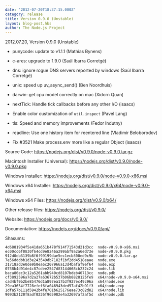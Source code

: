 ```yaml
---
date: '2012-07-20T18:37:15.000Z'
category: release
title: Version 0.9.0 (Unstable)
layout: blog-post.hbs
author: The Node.js Project
---
```


2012.07.20, Version 0.9.0 (Unstable)

- punycode: update to v1.1.1 (Mathias Bynens)

- c-ares: upgrade to 1.9.0 (Saúl Ibarra Corretgé)

- dns: ignore rogue DNS servers reported by windows (Saúl Ibarra Corretgé)

- unix: speed up uv_async_send() (Ben Noordhuis)

- darwin: get cpu model correctly on mac (Xidorn Quan)

- nextTick: Handle tick callbacks before any other I/O (isaacs)

- Enable color customization of `util.inspect` (Pavel Lang)

- tls: Speed and memory improvements (Fedor Indutny)

- readline: Use one history item for reentered line (Vladimir Beloborodov)

- Fix #3521 Make process.env more like a regular Object (isaacs)

Source Code: https://nodejs.org/dist/v0.9.0/node-v0.9.0.tar.gz

Macintosh Installer (Universal): https://nodejs.org/dist/v0.9.0/node-v0.9.0.pkg

Windows Installer: https://nodejs.org/dist/v0.9.0/node-v0.9.0-x86.msi

Windows x64 Installer: https://nodejs.org/dist/v0.9.0/x64/node-v0.9.0-x64.msi

Windows x64 Files: https://nodejs.org/dist/v0.9.0/x64/

Other release files: https://nodejs.org/dist/v0.9.0/

Website: https://nodejs.org/docs/v0.9.0/

Documentation: https://nodejs.org/docs/v0.9.0/api/

Shasums:

```
4d6881934f5e41da651b478f914f71543d21d3cc  node-v0.9.0-x86.msi
ec00cc6f0830f64cd9e8246a299abf9a2a6ed73e  node-v0.9.0.pkg
912d0eb3139b8f6f99199dae5ec1ecb300ed9c9b  node-v0.9.0.tar.gz
7e56dddbb1d3e243549db7182f1bf2dd4518eaae  node.exe
31718ad3e0de9b0ea6c207966a13d4bafaf9ef64  node.exp
0738b4d91de4c87cdee2547d83144668cb232c24  node.lib
baca86ec3c12a5261abb940cd8107bdeb40713cc  node.pdb
cf3892596a7d2a27a63672b537b06b8828125fe9  x64/node-v0.9.0-x64.msi
cad4bf9b2be85476d1a897ea17b3f927ec49c96a  x64/node.exe
29ea3654f7728efef6fa046943ded57af42b91f3  x64/node.exp
1dfa57b111d5942b4fe701b625176eae73c82d82  x64/node.lib
9093b2120f8adf0236f965982e4a32697af2af5d  x64/node.pdb
```
